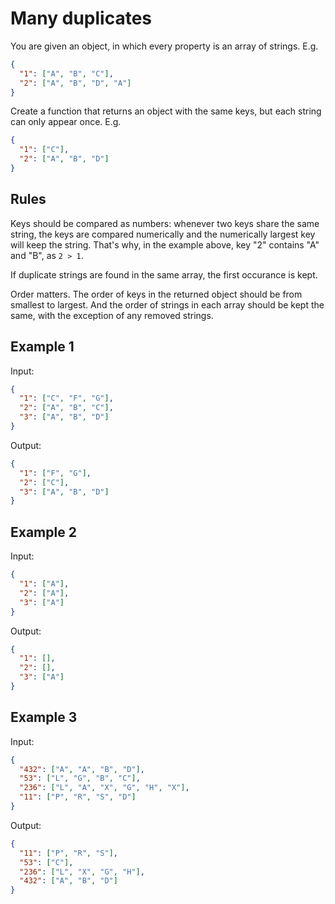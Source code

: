 # Many duplicates

You are given an object, in which every property is an array of strings. E.g.

```json
{
  "1": ["A", "B", "C"],
  "2": ["A", "B", "D", "A"]
}
```

Create a function that returns an object with the same keys, but each string can only appear once. E.g.

```json
{
  "1": ["C"],
  "2": ["A", "B", "D"]
}
```

## Rules

Keys should be compared as numbers: whenever two keys share the same string, the keys are compared numerically and the numerically largest key will keep the string. That's why, in the example above, key "2" contains "A" and "B", as `2 > 1`.

If duplicate strings are found in the same array, the first occurance is kept.

Order matters. The order of keys in the returned object should be from smallest to largest. And the order of strings in each array should be kept the same, with the exception of any removed strings.

## Example 1

Input:

```json
{
  "1": ["C", "F", "G"],
  "2": ["A", "B", "C"],
  "3": ["A", "B", "D"]
}
```

Output:

```json
{
  "1": ["F", "G"],
  "2": ["C"],
  "3": ["A", "B", "D"]
}
```

## Example 2

Input:

```json
{
  "1": ["A"],
  "2": ["A"],
  "3": ["A"]
}
```

Output:

```json
{
  "1": [],
  "2": [],
  "3": ["A"]
}
```

## Example 3

Input:

```json
{
  "432": ["A", "A", "B", "D"],
  "53": ["L", "G", "B", "C"],
  "236": ["L", "A", "X", "G", "H", "X"],
  "11": ["P", "R", "S", "D"]
}
```

Output:

```json
{
  "11": ["P", "R", "S"],
  "53": ["C"],
  "236": ["L", "X", "G", "H"],
  "432": ["A", "B", "D"]
}
```

